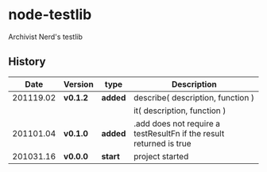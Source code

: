 # node-testlib
Archivist Nerd's testlib



## History
|  Date     | Version  |    type   | Description     |
|-----------|----------|-----------|-----------------|
| 201119.02 |**v0.1.2**| **added** | describe( description, function ) |
|           |          |           |   it( description, function ) |
| 201101.04 |**v0.1.0**| **added** | .add does not require a testResultFn if the result returned is true |
| 201031.16 |**v0.0.0**| **start** | project started |
